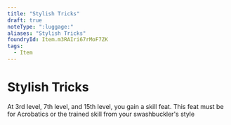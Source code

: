 ```yaml
---
title: "Stylish Tricks"
draft: true
noteType: ":luggage:"
aliases: "Stylish Tricks"
foundryId: Item.m3RAIri67rMoF7ZK
tags:
  - Item
---
```


# Stylish Tricks

At 3rd level, 7th level, and 15th level, you gain a skill feat. This feat must be for Acrobatics or the trained skill from your swashbuckler's style
